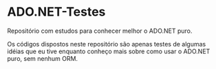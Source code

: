 # ADO.NET-Testes
Repositório com estudos para conhecer melhor o ADO.NET puro.

Os códigos dispostos neste repositório são apenas testes de algumas idéias que eu tive enquanto conheço mais sobre como usar o ADO.NET puro, sem nenhum ORM.

